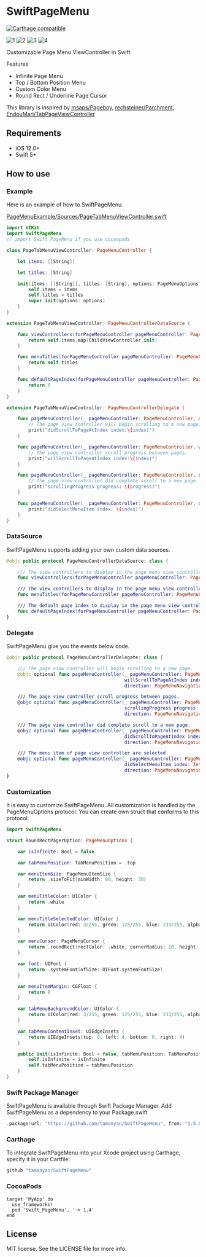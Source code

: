SwiftPageMenu
===================================

[![Carthage compatible](https://img.shields.io/badge/Carthage-compatible-4BC51D.svg?style=flat)](https://github.com/hsylife/SwiftyPickerPopover)


![1](https://raw.githubusercontent.com/tamanyan/SwiftPageMenu/master/screen_captures/1.gif)
![2](https://raw.githubusercontent.com/tamanyan/SwiftPageMenu/master/screen_captures/2.gif)
![3](https://raw.githubusercontent.com/tamanyan/SwiftPageMenu/master/screen_captures/3.gif)
![4](https://raw.githubusercontent.com/tamanyan/SwiftPageMenu/master/screen_captures/4.gif)


Customizable Page Menu ViewController in Swift

Features

- Infinite Page Menu
- Top / Bottom Position Menu
- Custom Color Menu
- Round Rect / Underline Page Cursor

This library is inspired by [msaps/Pageboy](https://github.com/msaps/Pageboy), [rechsteiner/Parchment](https://github.com/rechsteiner/Parchment), [EndouMari/TabPageViewController](https://github.com/EndouMari/TabPageViewController)

## Requirements

- iOS 12.0+
- Swift 5+

## How to use

### Example

Here is an example of how to SwiftPageMenu.

[PageMenuExample/Sources/PageTabMenuViewController.swift](https://github.com/tamanyan/SwiftPageMenu/blob/master/PageMenuExample/Sources/PageTabMenuViewController.swift)

```swift
import UIKit
import SwiftPageMenu
// import Swift_PageMenu if you use cocoapods

class PageTabMenuViewController: PageMenuController {

    let items: [[String]]

    let titles: [String]

    init(items: [[String]], titles: [String], options: PageMenuOptions? = nil) {
        self.items = items
        self.titles = titles
        super.init(options: options)
    }
}

extension PageTabMenuViewController: PageMenuControllerDataSource {

    func viewControllers(forPageMenuController pageMenuController: PageMenuController) -> [UIViewController] {
        return self.items.map(ChildViewController.init)
    }

    func menuTitles(forPageMenuController pageMenuController: PageMenuController) -> [String] {
        return self.titles
    }

    func defaultPageIndex(forPageMenuController pageMenuController: PageMenuController) -> Int {
        return 0
    }
}

extension PageTabMenuViewController: PageMenuControllerDelegate {

    func pageMenuController(_ pageMenuController: PageMenuController, didScrollToPageAtIndex index: Int, direction: PageMenuNavigationDirection) {
        // The page view controller will begin scrolling to a new page.
        print("didScrollToPageAtIndex index:\(index)")
    }

    func pageMenuController(_ pageMenuController: PageMenuController, willScrollToPageAtIndex index: Int, direction: PageMenuNavigationDirection) {
        // The page view controller scroll progress between pages.
        print("willScrollToPageAtIndex index:\(index)")
    }

    func pageMenuController(_ pageMenuController: PageMenuController, scrollingProgress progress: CGFloat, direction: PageMenuNavigationDirection) {
        // The page view controller did complete scroll to a new page.
        print("scrollingProgress progress: \(progress)")
    }

    func pageMenuController(_ pageMenuController: PageMenuController, didSelectMenuItem index: Int, direction: PageMenuNavigationDirection) {
        print("didSelectMenuItem index: \(index)")
    }
}
```

### DataSource

SwiftPageMenu supports adding your own custom data sources.

```swift
@objc public protocol PageMenuControllerDataSource: class {

    /// The view controllers to display in the page menu view controller.
    func viewControllers(forPageMenuController pageMenuController: PageMenuController) -> [UIViewController]

    /// The view controllers to display in the page menu view controller.
    func menuTitles(forPageMenuController pageMenuController: PageMenuController) -> [String]

    /// The default page index to display in the page menu view controller.
    func defaultPageIndex(forPageMenuController pageMenuController: PageMenuController) -> Int
}
```

### Delegate

SwiftPageMenu give you the events below code.

```swift
@objc public protocol PageMenuControllerDelegate: class {

    /// The page view controller will begin scrolling to a new page.
    @objc optional func pageMenuController(_ pageMenuController: PageMenuController,
                                           willScrollToPageAtIndex index: Int,
                                           direction: PageMenuNavigationDirection)

    /// The page view controller scroll progress between pages.
    @objc optional func pageMenuController(_ pageMenuController: PageMenuController,
                                           scrollingProgress progress: CGFloat,
                                           direction: PageMenuNavigationDirection)

    /// The page view controller did complete scroll to a new page.
    @objc optional func pageMenuController(_ pageMenuController: PageMenuController,
                                           didScrollToPageAtIndex index: Int,
                                           direction: PageMenuNavigationDirection)

    /// The menu item of page view controller are selected.
    @objc optional func pageMenuController(_ pageMenuController: PageMenuController,
                                           didSelectMenuItem index: Int,
                                           direction: PageMenuNavigationDirection)
}
```

### Customization

It is easy to customize SwiftPageMenu. All customization is handled by the PageMenuOptions protocol.
You can create own struct that conforms to this protocol.

```swift
import SwiftPageMenu

struct RoundRectPagerOption: PageMenuOptions {

    var isInfinite: Bool = false

    var tabMenuPosition: TabMenuPosition = .top

    var menuItemSize: PageMenuItemSize {
        return .sizeToFit(minWidth: 80, height: 30)
    }

    var menuTitleColor: UIColor {
        return .white
    }

    var menuTitleSelectedColor: UIColor {
        return UIColor(red: 3/255, green: 125/255, blue: 233/255, alpha: 1)
    }

    var menuCursor: PageMenuCursor {
        return .roundRect(rectColor: .white, cornerRadius: 10, height: 22)
    }

    var font: UIFont {
        return .systemFont(ofSize: UIFont.systemFontSize)
    }

    var menuItemMargin: CGFloat {
        return 8
    }

    var tabMenuBackgroundColor: UIColor {
        return UIColor(red: 3/255, green: 125/255, blue: 233/255, alpha: 1)
    }

    var tabMenuContentInset: UIEdgeInsets {
        return UIEdgeInsets(top: 0, left: 4, bottom: 0, right: 4)
    }

    public init(isInfinite: Bool = false, tabMenuPosition: TabMenuPosition = .top) {
        self.isInfinite = isInfinite
        self.tabMenuPosition = tabMenuPosition
    }
}
```

### Swift Package Manager

SwiftPageMenu is available through Swift Package Manager. Add SwiftPageMenu as a dependency to your Package.swift

```swift
.package(url: "https://github.com/tamanyan/SwiftPageMenu", from: "1.5.0")
```

### Carthage

To integrate SwiftPageMenu into your Xcode project using Carthage, specify it in your Cartfile:

```ruby
github "tamanyan/SwiftPageMenu"
```

### CocoaPods

```
target 'MyApp' do
  use_frameworks!
  pod 'Swift_PageMenu', '~> 1.4'
end
```

## License

MIT license. See the LICENSE file for more info.
